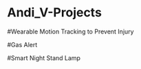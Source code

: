 # Andi_V-Projects

#Wearable Motion Tracking to Prevent Injury


#Gas Alert


#Smart Night Stand Lamp
